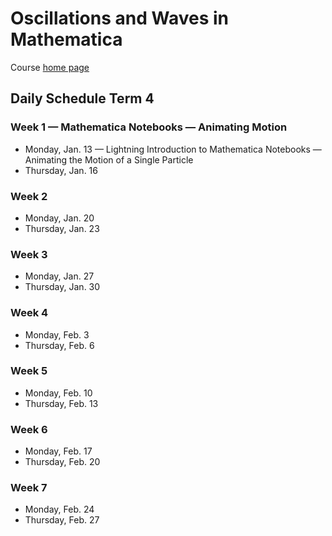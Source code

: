 # Oscillations and Waves in Mathematica

Course [home page](./)

## Daily Schedule Term 4

### Week 1 &mdash; Mathematica Notebooks &mdash; Animating Motion

* Monday, Jan. 13 &mdash; Lightning Introduction to Mathematica Notebooks &mdash; Animating the Motion of a Single Particle
* Thursday, Jan. 16

### Week 2

* Monday, Jan. 20
* Thursday, Jan. 23

### Week 3

* Monday, Jan. 27
* Thursday, Jan. 30

### Week 4

* Monday, Feb. 3
* Thursday, Feb. 6

### Week 5

* Monday, Feb. 10
* Thursday, Feb. 13

### Week 6

* Monday, Feb. 17
* Thursday, Feb. 20

### Week 7

* Monday, Feb. 24
* Thursday, Feb. 27
